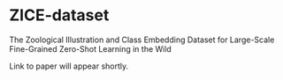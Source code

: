 # ZICE-dataset
The Zoological Illustration and Class Embedding Dataset for Large-Scale Fine-Grained Zero-Shot Learning in the Wild

Link to paper will appear shortly. 
